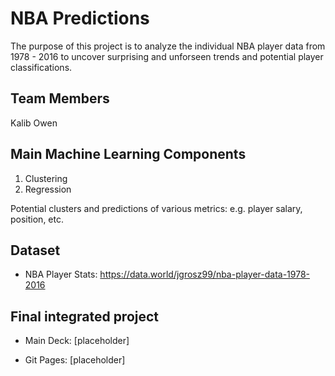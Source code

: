 # NBA Predictions

The purpose of this project is to analyze the individual NBA player data from 1978 - 2016 to uncover surprising and unforseen trends and potential player classifications.

## Team Members
Kalib
Owen    

## Main Machine Learning Components
1. Clustering
2. Regression

Potential clusters and predictions of various metrics: e.g. player salary, position, etc.

## Dataset
- NBA Player Stats: https://data.world/jgrosz99/nba-player-data-1978-2016


## Final integrated project

- Main Deck: [placeholder]

- Git Pages: [placeholder]
